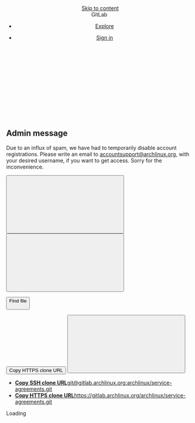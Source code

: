 





<!DOCTYPE html>
<html class="gl-light ui-gray with-top-bar with-header " lang="en">
<head prefix="og: http://ogp.me/ns#">
<meta charset="utf-8">
<meta content="IE=edge" http-equiv="X-UA-Compatible">
<meta content="width=device-width, initial-scale=1" name="viewport">
<title>Files · master · Arch Linux / Service Agreements · GitLab</title>
<script>
//<![CDATA[
window.gon={};gon.api_version="v4";gon.default_avatar_url="https://gitlab.archlinux.org/assets/no_avatar-849f9c04a3a0d0cea2424ae97b27447dc64a7dbfae83c036c45b403392f0e8ba.png";gon.max_file_size=1000;gon.asset_host=null;gon.webpack_public_path="/assets/webpack/";gon.relative_url_root="";gon.user_color_mode="gl-light";gon.user_color_scheme="white";gon.markdown_surround_selection=null;gon.markdown_automatic_lists=null;gon.math_rendering_limits_enabled=true;gon.recaptcha_api_server_url="https://www.recaptcha.net/recaptcha/api.js";gon.recaptcha_sitekey="";gon.gitlab_url="https://gitlab.archlinux.org";gon.promo_url="https://about.gitlab.com";gon.forum_url="https://forum.gitlab.com";gon.docs_url="https://docs.gitlab.com";gon.revision="f5041566b34";gon.feature_category="source_code_management";gon.gitlab_logo="/assets/gitlab_logo-2957169c8ef64c58616a1ac3f4fc626e8a35ce4eb3ed31bb0d873712f2a041a0.png";gon.secure=true;gon.sprite_icons="/assets/icons-aa2c8ddf99d22b77153ca2bb092a23889c12c597fc8b8de94b0f730eb53513f6.svg";gon.sprite_file_icons="/assets/file_icons/file_icons-59d148c7ea628b0ec3975493002fa45de1d4d8c15b2bf59775965ab9d67d62ab.svg";gon.emoji_sprites_css_path="/assets/emoji_sprites-bd26211944b9d072037ec97cb138f1a52cd03ef185cd38b8d1fcc963245199a1.css";gon.emoji_backend_version=4;gon.gridstack_css_path="/assets/lazy_bundles/gridstack-4cd1da7c8adb8553e78a4f5545a8ab57a46258e091e6ac0382e6de79bca5ea3c.css";gon.test_env=false;gon.disable_animations=false;gon.suggested_label_colors={"#cc338b":"Magenta-pink","#dc143c":"Crimson","#c21e56":"Rose red","#cd5b45":"Dark coral","#ed9121":"Carrot orange","#eee600":"Titanium yellow","#009966":"Green-cyan","#8fbc8f":"Dark sea green","#6699cc":"Blue-gray","#e6e6fa":"Lavender","#9400d3":"Dark violet","#330066":"Deep violet","#36454f":"Charcoal grey","#808080":"Gray"};gon.first_day_of_week=1;gon.time_display_relative=true;gon.time_display_format=0;gon.ee=true;gon.jh=false;gon.dot_com=false;gon.uf_error_prefix="UF";gon.pat_prefix="glpat-";gon.keyboard_shortcuts_enabled=true;gon.diagramsnet_url="https://embed.diagrams.net";gon.features={"sourceEditorToolbar":false,"vscodeWebIde":true,"uiForOrganizations":false,"organizationSwitching":false,"findAndReplace":false,"removeMonitorMetrics":true,"workItemsViewPreference":false,"searchButtonTopRight":false,"markdownPasteUrl":false,"mergeRequestDashboard":false,"inlineBlame":false,"blobRepositoryVueHeaderApp":false,"blobOverflowMenu":false,"directoryCodeDropdownUpdates":false};gon.roadmap_epics_limit=1000;gon.licensed_features={"fileLocks":true,"remoteDevelopment":true};
//]]>
</script>


<script>
//<![CDATA[
var gl = window.gl || {};
gl.startup_calls = {"/archlinux/service-agreements/-/refs/master/logs_tree/?format=json\u0026offset=0":{},"/archlinux/service-agreements/-/blob/master/README.md?format=json\u0026viewer=rich":{}};
gl.startup_graphql_calls = [{"query":"query pathLastCommit($projectPath: ID!, $path: String, $ref: String!, $refType: RefType) {\n  project(fullPath: $projectPath) {\n    __typename\n    id\n    repository {\n      __typename\n      paginatedTree(path: $path, ref: $ref, refType: $refType) {\n        __typename\n        nodes {\n          __typename\n          lastCommit {\n            __typename\n            id\n            sha\n            title\n            titleHtml\n            descriptionHtml\n            message\n            webPath\n            authoredDate\n            authorName\n            authorGravatar\n            author {\n              __typename\n              id\n              name\n              avatarUrl\n              webPath\n            }\n            signature {\n              __typename\n              ... on GpgSignature {\n                gpgKeyPrimaryKeyid\n                verificationStatus\n              }\n              ... on X509Signature {\n                verificationStatus\n                x509Certificate {\n                  id\n                  subject\n                  subjectKeyIdentifier\n                  x509Issuer {\n                    id\n                    subject\n                    subjectKeyIdentifier\n                  }\n                }\n              }\n              ... on SshSignature {\n                verificationStatus\n                keyFingerprintSha256\n              }\n            }\n            pipelines(ref: $ref, first: 1) {\n              __typename\n              edges {\n                __typename\n                node {\n                  __typename\n                  id\n                  detailedStatus {\n                    __typename\n                    id\n                    detailsPath\n                    icon\n                    tooltip\n                    text\n                    group\n                  }\n                }\n              }\n            }\n          }\n        }\n      }\n    }\n  }\n}\n","variables":{"projectPath":"archlinux/service-agreements","ref":"master","path":"","refType":null}},{"query":"query getPermissions($projectPath: ID!) {\n  project(fullPath: $projectPath) {\n    id\n    __typename\n    userPermissions {\n      __typename\n      pushCode\n      forkProject\n      createMergeRequestIn\n    }\n  }\n}\n","variables":{"projectPath":"archlinux/service-agreements"}},{"query":"fragment PageInfo on PageInfo {\n  __typename\n  hasNextPage\n  hasPreviousPage\n  startCursor\n  endCursor\n}\n\nfragment TreeEntry on Entry {\n  __typename\n  id\n  sha\n  name\n  flatPath\n  type\n}\n\nquery getFiles(\n  $projectPath: ID!\n  $path: String\n  $ref: String!\n  $refType: RefType\n  $pageSize: Int!\n  $nextPageCursor: String\n) {\n  project(fullPath: $projectPath) {\n    id\n    __typename\n    repository {\n      __typename\n      tree(path: $path, ref: $ref, refType: $refType) {\n        __typename\n        trees(first: $pageSize, after: $nextPageCursor) {\n          __typename\n          edges {\n            __typename\n            node {\n              ...TreeEntry\n              webPath\n            }\n          }\n          pageInfo {\n            ...PageInfo\n          }\n        }\n        submodules(first: $pageSize, after: $nextPageCursor) {\n          __typename\n          edges {\n            __typename\n            node {\n              ...TreeEntry\n              webUrl\n              treeUrl\n            }\n          }\n          pageInfo {\n            ...PageInfo\n          }\n        }\n        blobs(first: $pageSize, after: $nextPageCursor) {\n          __typename\n          edges {\n            __typename\n            node {\n              ...TreeEntry\n              mode\n              webPath\n              lfsOid\n            }\n          }\n          pageInfo {\n            ...PageInfo\n          }\n        }\n      }\n    }\n  }\n}\n","variables":{"nextPageCursor":"","pageSize":100,"projectPath":"archlinux/service-agreements","ref":"master","path":"/","refType":null}}];

if (gl.startup_calls && window.fetch) {
  Object.keys(gl.startup_calls).forEach(apiCall => {
   gl.startup_calls[apiCall] = {
      fetchCall: fetch(apiCall, {
        // Emulate XHR for Rails AJAX request checks
        headers: {
          'X-Requested-With': 'XMLHttpRequest'
        },
        // fetch won’t send cookies in older browsers, unless you set the credentials init option.
        // We set to `same-origin` which is default value in modern browsers.
        // See https://github.com/whatwg/fetch/pull/585 for more information.
        credentials: 'same-origin'
      })
    };
  });
}
if (gl.startup_graphql_calls && window.fetch) {
  const headers = {"X-CSRF-Token":"CeEjGwPBNFk6PjgNr7E-71a_XE1dG7Qw4NrThgaIq5J1e9MrG1UURu9maUrnZmiJN3VzbP-r7GZzWlAAoj2f7w","x-gitlab-feature-category":"source_code_management"};
  const url = `https://gitlab.archlinux.org/api/graphql`

  const opts = {
    method: "POST",
    headers: {
      "Content-Type": "application/json",
      ...headers,
    }
  };

  gl.startup_graphql_calls = gl.startup_graphql_calls.map(call => ({
    ...call,
    fetchCall: fetch(url, {
      ...opts,
      credentials: 'same-origin',
      body: JSON.stringify(call)
    })
  }))
}


//]]>
</script>



<link rel="stylesheet" href="/assets/application-61901f0326d988f31e7216b84669e4fa62cd86a0de409e286e83cd639cc996d4.css" />
<link rel="stylesheet" href="/assets/page_bundles/tree-49ae6a2f72af332906799a87b8b74e44ede65ce71f393346d0a1abb47656411a.css" /><link rel="stylesheet" href="/assets/page_bundles/commit_description-1e2cba4dda3c7b30dd84924809020c569f1308dea51520fe1dd5d4ce31403195.css" /><link rel="stylesheet" href="/assets/page_bundles/projects-ef49918abcedc951ed001e2954b3004935dadcc67b6cf14868d935665f66073c.css" /><link rel="stylesheet" href="/assets/page_bundles/work_items-22a76cdd1fe2ae5431b7ff603f86212acaf81b49c4a932f19e3b3222dc1881ee.css" /><link rel="stylesheet" href="/assets/page_bundles/notes_shared-30de79203a0836dddd3a4cf7364d63afb16a0f2deb0bbc654b00692872696739.css" />
<link rel="stylesheet" href="/assets/application_utilities-58bec0f2dc46133fc9e8548af9854688398e9d7263cc0fd95ec5739f2a069dec.css" />
<link rel="stylesheet" href="/assets/tailwind-5a00dff8ce8fc18c18a3c6b73b419c326b11e7dafe7cb551d38642da788f5e8f.css" />


<link rel="stylesheet" href="/assets/fonts-fae5d3f79948bd85f18b6513a025f863b19636e85b09a1492907eb4b1bb0557b.css" />
<link rel="stylesheet" href="/assets/highlight/themes/white-99cce4f4b362f6840d7134d4129668929fde49c4da11d6ebf17f99768adbd868.css" />


<link rel="preload" href="/assets/application_utilities-58bec0f2dc46133fc9e8548af9854688398e9d7263cc0fd95ec5739f2a069dec.css" as="style" type="text/css">
<link rel="preload" href="/assets/application-61901f0326d988f31e7216b84669e4fa62cd86a0de409e286e83cd639cc996d4.css" as="style" type="text/css">
<link rel="preload" href="/assets/highlight/themes/white-99cce4f4b362f6840d7134d4129668929fde49c4da11d6ebf17f99768adbd868.css" as="style" type="text/css">




<script src="/assets/webpack/runtime.a56f844f.bundle.js" defer="defer"></script>
<script src="/assets/webpack/main.a61010e6.chunk.js" defer="defer"></script>
<script src="/assets/webpack/commons-pages.groups.analytics.dashboards-pages.groups.harbor.repositories-pages.groups.iteration_ca-fae0f519.5b107e61.chunk.js" defer="defer"></script>
<script src="/assets/webpack/commons-pages.groups.new-pages.import.gitlab_projects.new-pages.import.manifest.new-pages.projects.n-44c6c18e.77d582f4.chunk.js" defer="defer"></script>
<script src="/assets/webpack/commons-pages.search.show-super_sidebar.3f577741.chunk.js" defer="defer"></script>
<script src="/assets/webpack/super_sidebar.07831d6d.chunk.js" defer="defer"></script>
<script src="/assets/webpack/commons-pages.projects-pages.projects.activity-pages.projects.alert_management.details-pages.project-68d77824.79456cb0.chunk.js" defer="defer"></script>
<script src="/assets/webpack/commons-pages.groups.packages-pages.groups.registry.repositories-pages.groups.security.policies.edit-429ebfda.823e1603.chunk.js" defer="defer"></script>
<script src="/assets/webpack/105.c82720fa.chunk.js" defer="defer"></script>
<script src="/assets/webpack/106.f0b1a739.chunk.js" defer="defer"></script>
<script src="/assets/webpack/127.d4e91245.chunk.js" defer="defer"></script>
<script src="/assets/webpack/commons-pages.projects.blob.show-pages.projects.show-pages.projects.snippets.show-pages.projects.tre-c684fcf6.03ac3868.chunk.js" defer="defer"></script>
<script src="/assets/webpack/commons-pages.projects.blob.edit-pages.projects.blob.new-pages.projects.blob.show-pages.projects.sho-ec79e51c.9677e14e.chunk.js" defer="defer"></script>
<script src="/assets/webpack/commons-pages.groups.show-pages.projects.blob.show-pages.projects.show-pages.projects.tree.show.dd816e95.chunk.js" defer="defer"></script>
<script src="/assets/webpack/commons-pages.projects.blob.show-pages.projects.security.vulnerabilities.show-pages.projects.show-pa-5ff3b950.5fc57aec.chunk.js" defer="defer"></script>
<script src="/assets/webpack/commons-pages.projects.blob.show-pages.projects.show-pages.projects.tree.show.4a86bbc9.chunk.js" defer="defer"></script>
<script src="/assets/webpack/commons-pages.projects.blob.show-pages.projects.tree.show-treeList.c6f35768.chunk.js" defer="defer"></script>
<script src="/assets/webpack/treeList.b3090d81.chunk.js" defer="defer"></script>
<script src="/assets/webpack/pages.projects.tree.show.46b1a716.chunk.js" defer="defer"></script>

<meta content="object" property="og:type">
<meta content="GitLab" property="og:site_name">
<meta content="Files · master · Arch Linux / Service Agreements · GitLab" property="og:title">
<meta content="Legal agreements concerning Arch Linux services and contributions The documents are published at https://terms.archlinux.org" property="og:description">
<meta content="https://gitlab.archlinux.org/uploads/-/system/project/avatar/10209/terms.png" property="og:image">
<meta content="64" property="og:image:width">
<meta content="64" property="og:image:height">
<meta content="https://gitlab.archlinux.org/archlinux/service-agreements/-/tree/master" property="og:url">
<meta content="summary" property="twitter:card">
<meta content="Files · master · Arch Linux / Service Agreements · GitLab" property="twitter:title">
<meta content="Legal agreements concerning Arch Linux services and contributions The documents are published at https://terms.archlinux.org" property="twitter:description">
<meta content="https://gitlab.archlinux.org/uploads/-/system/project/avatar/10209/terms.png" property="twitter:image">

<meta name="csrf-param" content="authenticity_token" />
<meta name="csrf-token" content="bd3CEn_OHxCCo81z9gwHyjE1GmnhWw7R6afhusGZ5N8RRzIiZ1o_D1f7nDS-21GsUP81SEPrVod6J2I8ZSzQog" />
<meta name="csp-nonce" />
<meta name="action-cable-url" content="/-/cable" />
<link href="/-/manifest.json" rel="manifest">
<link rel="icon" type="image/png" href="/uploads/-/system/appearance/favicon/1/lol3.png" id="favicon" data-original-href="/uploads/-/system/appearance/favicon/1/lol3.png" />
<link rel="apple-touch-icon" type="image/x-icon" href="/uploads/-/system/appearance/pwa_icon/1/apple-touch-icon-144x144.png?width=192" />
<link rel="apple-touch-icon" type="image/x-icon" href="/uploads/-/system/appearance/pwa_icon/1/apple-touch-icon-144x144.png?width=192" sizes="192x192" />
<link rel="apple-touch-icon" type="image/x-icon" href="/uploads/-/system/appearance/pwa_icon/1/apple-touch-icon-144x144.png?width=512" sizes="512x512" />
<link href="/search/opensearch.xml" rel="search" title="Search GitLab" type="application/opensearchdescription+xml">
<link rel="alternate" type="application/atom+xml" title="Service Agreements:master commits" href="https://gitlab.archlinux.org/archlinux/service-agreements/-/commits/master?format=atom" />




<meta content="Legal agreements concerning Arch Linux services and contributions The documents are published at https://terms.archlinux.org" name="description">
<meta content="#28272d" name="theme-color">
</head>

<body class="tab-width-8 gl-browser-generic gl-platform-other" data-group="archlinux" data-group-full-path="archlinux" data-namespace-id="23" data-page="projects:tree:show" data-page-type-id="master" data-project="service-agreements" data-project-full-path="archlinux/service-agreements" data-project-id="10209">

<script>
//<![CDATA[
gl = window.gl || {};
gl.client = {"isGeneric":true,"isOther":true};


//]]>
</script>


<header class="header-logged-out" data-testid="navbar">
<a class="gl-sr-only gl-accessibility" href="#content-body">Skip to content</a>
<div class="container-fluid">
<nav aria-label="Explore GitLab" class="header-logged-out-nav gl-flex gl-gap-3 gl-justify-between">
<div class="gl-flex gl-items-center gl-gap-1">
<span class="gl-sr-only">GitLab</span>
<a title="Homepage" id="logo" class="header-logged-out-logo has-tooltip" aria-label="Homepage" href="/"><img class="brand-header-logo lazy" alt="" data-src="/uploads/-/system/appearance/header_logo/1/lol3.png" src="data:image/gif;base64,R0lGODlhAQABAAAAACH5BAEKAAEALAAAAAABAAEAAAICTAEAOw==" />
</a></div>
<ul class="gl-list-none gl-p-0 gl-m-0 gl-flex gl-gap-3 gl-items-center gl-grow">
<li class="header-logged-out-nav-item">
<a class="" href="/explore">Explore</a>
</li>
</ul>
<ul class="gl-list-none gl-p-0 gl-m-0 gl-flex gl-gap-3 gl-items-center gl-justify-end">
<li class="header-logged-out-nav-item">
<a href="/users/sign_in?redirect_to_referer=yes">Sign in</a>
</li>
</ul>
</nav>
</div>
</header>

<div class="layout-page page-with-super-sidebar">
<aside class="js-super-sidebar super-sidebar super-sidebar-loading" data-command-palette="{&quot;project_files_url&quot;:&quot;/archlinux/service-agreements/-/files/master?format=json&quot;,&quot;project_blob_url&quot;:&quot;/archlinux/service-agreements/-/blob/master&quot;}" data-force-desktop-expanded-sidebar="" data-is-saas="false" data-root-path="/" data-sidebar="{&quot;is_logged_in&quot;:false,&quot;context_switcher_links&quot;:[{&quot;title&quot;:&quot;Explore&quot;,&quot;link&quot;:&quot;/explore&quot;,&quot;icon&quot;:&quot;compass&quot;}],&quot;current_menu_items&quot;:[{&quot;id&quot;:&quot;project_overview&quot;,&quot;title&quot;:&quot;Service Agreements&quot;,&quot;avatar&quot;:&quot;/uploads/-/system/project/avatar/10209/terms.png&quot;,&quot;entity_id&quot;:10209,&quot;link&quot;:&quot;/archlinux/service-agreements&quot;,&quot;link_classes&quot;:&quot;shortcuts-project&quot;,&quot;is_active&quot;:false},{&quot;id&quot;:&quot;manage_menu&quot;,&quot;title&quot;:&quot;Manage&quot;,&quot;icon&quot;:&quot;users&quot;,&quot;avatar_shape&quot;:&quot;rect&quot;,&quot;link&quot;:&quot;/archlinux/service-agreements/activity&quot;,&quot;is_active&quot;:false,&quot;items&quot;:[{&quot;id&quot;:&quot;activity&quot;,&quot;title&quot;:&quot;Activity&quot;,&quot;link&quot;:&quot;/archlinux/service-agreements/activity&quot;,&quot;link_classes&quot;:&quot;shortcuts-project-activity&quot;,&quot;is_active&quot;:false},{&quot;id&quot;:&quot;members&quot;,&quot;title&quot;:&quot;Members&quot;,&quot;link&quot;:&quot;/archlinux/service-agreements/-/project_members&quot;,&quot;is_active&quot;:false},{&quot;id&quot;:&quot;labels&quot;,&quot;title&quot;:&quot;Labels&quot;,&quot;link&quot;:&quot;/archlinux/service-agreements/-/labels&quot;,&quot;is_active&quot;:false}],&quot;separated&quot;:false},{&quot;id&quot;:&quot;plan_menu&quot;,&quot;title&quot;:&quot;Plan&quot;,&quot;icon&quot;:&quot;planning&quot;,&quot;avatar_shape&quot;:&quot;rect&quot;,&quot;link&quot;:&quot;/archlinux/service-agreements/-/issues&quot;,&quot;is_active&quot;:false,&quot;items&quot;:[{&quot;id&quot;:&quot;project_issue_list&quot;,&quot;title&quot;:&quot;Issues&quot;,&quot;link&quot;:&quot;/archlinux/service-agreements/-/issues&quot;,&quot;pill_count_field&quot;:&quot;openIssuesCount&quot;,&quot;link_classes&quot;:&quot;shortcuts-issues has-sub-items&quot;,&quot;is_active&quot;:false},{&quot;id&quot;:&quot;boards&quot;,&quot;title&quot;:&quot;Issue boards&quot;,&quot;link&quot;:&quot;/archlinux/service-agreements/-/boards&quot;,&quot;link_classes&quot;:&quot;shortcuts-issue-boards&quot;,&quot;is_active&quot;:false},{&quot;id&quot;:&quot;milestones&quot;,&quot;title&quot;:&quot;Milestones&quot;,&quot;link&quot;:&quot;/archlinux/service-agreements/-/milestones&quot;,&quot;is_active&quot;:false},{&quot;id&quot;:&quot;iterations&quot;,&quot;title&quot;:&quot;Iterations&quot;,&quot;link&quot;:&quot;/archlinux/service-agreements/-/cadences&quot;,&quot;is_active&quot;:false}],&quot;separated&quot;:false},{&quot;id&quot;:&quot;code_menu&quot;,&quot;title&quot;:&quot;Code&quot;,&quot;icon&quot;:&quot;code&quot;,&quot;avatar_shape&quot;:&quot;rect&quot;,&quot;link&quot;:&quot;/archlinux/service-agreements/-/merge_requests&quot;,&quot;is_active&quot;:true,&quot;items&quot;:[{&quot;id&quot;:&quot;project_merge_request_list&quot;,&quot;title&quot;:&quot;Merge requests&quot;,&quot;link&quot;:&quot;/archlinux/service-agreements/-/merge_requests&quot;,&quot;pill_count_field&quot;:&quot;openMergeRequestsCount&quot;,&quot;link_classes&quot;:&quot;shortcuts-merge_requests&quot;,&quot;is_active&quot;:false},{&quot;id&quot;:&quot;files&quot;,&quot;title&quot;:&quot;Repository&quot;,&quot;link&quot;:&quot;/archlinux/service-agreements/-/tree/master&quot;,&quot;link_classes&quot;:&quot;shortcuts-tree&quot;,&quot;is_active&quot;:true},{&quot;id&quot;:&quot;branches&quot;,&quot;title&quot;:&quot;Branches&quot;,&quot;link&quot;:&quot;/archlinux/service-agreements/-/branches&quot;,&quot;is_active&quot;:false},{&quot;id&quot;:&quot;commits&quot;,&quot;title&quot;:&quot;Commits&quot;,&quot;link&quot;:&quot;/archlinux/service-agreements/-/commits/master?ref_type=heads&quot;,&quot;link_classes&quot;:&quot;shortcuts-commits&quot;,&quot;is_active&quot;:false},{&quot;id&quot;:&quot;tags&quot;,&quot;title&quot;:&quot;Tags&quot;,&quot;link&quot;:&quot;/archlinux/service-agreements/-/tags&quot;,&quot;is_active&quot;:false},{&quot;id&quot;:&quot;graphs&quot;,&quot;title&quot;:&quot;Repository graph&quot;,&quot;link&quot;:&quot;/archlinux/service-agreements/-/network/master?ref_type=heads&quot;,&quot;link_classes&quot;:&quot;shortcuts-network&quot;,&quot;is_active&quot;:false},{&quot;id&quot;:&quot;compare&quot;,&quot;title&quot;:&quot;Compare revisions&quot;,&quot;link&quot;:&quot;/archlinux/service-agreements/-/compare?from=master\u0026to=master&quot;,&quot;is_active&quot;:false},{&quot;id&quot;:&quot;file_locks&quot;,&quot;title&quot;:&quot;Locked files&quot;,&quot;link&quot;:&quot;/archlinux/service-agreements/path_locks&quot;,&quot;is_active&quot;:false}],&quot;separated&quot;:false},{&quot;id&quot;:&quot;build_menu&quot;,&quot;title&quot;:&quot;Build&quot;,&quot;icon&quot;:&quot;rocket&quot;,&quot;avatar_shape&quot;:&quot;rect&quot;,&quot;link&quot;:&quot;/archlinux/service-agreements/-/pipelines&quot;,&quot;is_active&quot;:false,&quot;items&quot;:[{&quot;id&quot;:&quot;pipelines&quot;,&quot;title&quot;:&quot;Pipelines&quot;,&quot;link&quot;:&quot;/archlinux/service-agreements/-/pipelines&quot;,&quot;link_classes&quot;:&quot;shortcuts-pipelines&quot;,&quot;is_active&quot;:false},{&quot;id&quot;:&quot;jobs&quot;,&quot;title&quot;:&quot;Jobs&quot;,&quot;link&quot;:&quot;/archlinux/service-agreements/-/jobs&quot;,&quot;link_classes&quot;:&quot;shortcuts-builds&quot;,&quot;is_active&quot;:false},{&quot;id&quot;:&quot;pipeline_schedules&quot;,&quot;title&quot;:&quot;Pipeline schedules&quot;,&quot;link&quot;:&quot;/archlinux/service-agreements/-/pipeline_schedules&quot;,&quot;link_classes&quot;:&quot;shortcuts-builds&quot;,&quot;is_active&quot;:false},{&quot;id&quot;:&quot;test_cases&quot;,&quot;title&quot;:&quot;Test cases&quot;,&quot;link&quot;:&quot;/archlinux/service-agreements/-/quality/test_cases&quot;,&quot;link_classes&quot;:&quot;shortcuts-test-cases&quot;,&quot;is_active&quot;:false},{&quot;id&quot;:&quot;artifacts&quot;,&quot;title&quot;:&quot;Artifacts&quot;,&quot;link&quot;:&quot;/archlinux/service-agreements/-/artifacts&quot;,&quot;link_classes&quot;:&quot;shortcuts-builds&quot;,&quot;is_active&quot;:false}],&quot;separated&quot;:false},{&quot;id&quot;:&quot;deploy_menu&quot;,&quot;title&quot;:&quot;Deploy&quot;,&quot;icon&quot;:&quot;deployments&quot;,&quot;avatar_shape&quot;:&quot;rect&quot;,&quot;link&quot;:&quot;/archlinux/service-agreements/-/releases&quot;,&quot;is_active&quot;:false,&quot;items&quot;:[{&quot;id&quot;:&quot;releases&quot;,&quot;title&quot;:&quot;Releases&quot;,&quot;link&quot;:&quot;/archlinux/service-agreements/-/releases&quot;,&quot;link_classes&quot;:&quot;shortcuts-deployments-releases&quot;,&quot;is_active&quot;:false},{&quot;id&quot;:&quot;model_registry&quot;,&quot;title&quot;:&quot;Model registry&quot;,&quot;link&quot;:&quot;/archlinux/service-agreements/-/ml/models&quot;,&quot;is_active&quot;:false}],&quot;separated&quot;:false},{&quot;id&quot;:&quot;monitor_menu&quot;,&quot;title&quot;:&quot;Monitor&quot;,&quot;icon&quot;:&quot;monitor&quot;,&quot;avatar_shape&quot;:&quot;rect&quot;,&quot;link&quot;:&quot;/archlinux/service-agreements/-/issues/service_desk&quot;,&quot;is_active&quot;:false,&quot;items&quot;:[{&quot;id&quot;:&quot;service_desk&quot;,&quot;title&quot;:&quot;Service Desk&quot;,&quot;link&quot;:&quot;/archlinux/service-agreements/-/issues/service_desk&quot;,&quot;is_active&quot;:false}],&quot;separated&quot;:false},{&quot;id&quot;:&quot;analyze_menu&quot;,&quot;title&quot;:&quot;Analyze&quot;,&quot;icon&quot;:&quot;chart&quot;,&quot;avatar_shape&quot;:&quot;rect&quot;,&quot;link&quot;:&quot;/archlinux/service-agreements/-/ml/experiments&quot;,&quot;is_active&quot;:false,&quot;items&quot;:[{&quot;id&quot;:&quot;model_experiments&quot;,&quot;title&quot;:&quot;Model experiments&quot;,&quot;link&quot;:&quot;/archlinux/service-agreements/-/ml/experiments&quot;,&quot;is_active&quot;:false}],&quot;separated&quot;:false}],&quot;current_context_header&quot;:&quot;Project&quot;,&quot;support_path&quot;:&quot;https://about.gitlab.com/get-help/&quot;,&quot;docs_path&quot;:&quot;/help/docs&quot;,&quot;display_whats_new&quot;:false,&quot;show_version_check&quot;:null,&quot;search&quot;:{&quot;search_path&quot;:&quot;/search&quot;,&quot;issues_path&quot;:&quot;/dashboard/issues&quot;,&quot;mr_path&quot;:&quot;/dashboard/merge_requests&quot;,&quot;autocomplete_path&quot;:&quot;/search/autocomplete&quot;,&quot;settings_path&quot;:&quot;/search/settings&quot;,&quot;search_context&quot;:{&quot;group&quot;:{&quot;id&quot;:23,&quot;name&quot;:&quot;Arch Linux&quot;,&quot;full_name&quot;:&quot;Arch Linux&quot;},&quot;group_metadata&quot;:{&quot;issues_path&quot;:&quot;/groups/archlinux/-/issues&quot;,&quot;mr_path&quot;:&quot;/groups/archlinux/-/merge_requests&quot;},&quot;project&quot;:{&quot;id&quot;:10209,&quot;name&quot;:&quot;Service Agreements&quot;},&quot;project_metadata&quot;:{&quot;mr_path&quot;:&quot;/archlinux/service-agreements/-/merge_requests&quot;,&quot;issues_path&quot;:&quot;/archlinux/service-agreements/-/issues&quot;},&quot;code_search&quot;:true,&quot;ref&quot;:&quot;master&quot;,&quot;scope&quot;:null,&quot;for_snippets&quot;:null}},&quot;panel_type&quot;:&quot;project&quot;,&quot;shortcut_links&quot;:[{&quot;title&quot;:&quot;Snippets&quot;,&quot;href&quot;:&quot;/explore/snippets&quot;,&quot;css_class&quot;:&quot;dashboard-shortcuts-snippets&quot;},{&quot;title&quot;:&quot;Groups&quot;,&quot;href&quot;:&quot;/explore/groups&quot;,&quot;css_class&quot;:&quot;dashboard-shortcuts-groups&quot;},{&quot;title&quot;:&quot;Projects&quot;,&quot;href&quot;:&quot;/explore/projects/starred&quot;,&quot;css_class&quot;:&quot;dashboard-shortcuts-projects&quot;}],&quot;terms&quot;:null}"></aside>

<div class="content-wrapper">
<div class="broadcast-wrapper">

<div class="gl-broadcast-message banner js-broadcast-notification-1 light-red" data-broadcast-banner data-testid="banner-broadcast-message" role="alert">
<div class="gl-broadcast-message-content">
<div class="gl-broadcast-message-icon">
<svg class="s16" data-testid="bullhorn-icon"><use href="/assets/icons-aa2c8ddf99d22b77153ca2bb092a23889c12c597fc8b8de94b0f730eb53513f6.svg#bullhorn"></use></svg>
</div>
<div class="gl-broadcast-message-text">
<h2 class="gl-sr-only">Admin message</h2>
<p>Due to an influx of spam, we have had to temporarily disable account registrations. Please write an email to <a href="mailto:accountsupport@archlinux.org">accountsupport@archlinux.org</a>, with your desired username, if you want to get access. Sorry for the inconvenience.</p>
</div>
</div>
<button class="gl-button btn btn-icon btn-sm btn-default btn-default-tertiary gl-broadcast-message-dismiss js-dismiss-current-broadcast-notification" aria-label="Close" data-id="1" data-expire-date="2025-08-28T17:11:54Z" data-cookie-key="hide_broadcast_message_1" type="button"><svg class="s16 gl-icon gl-button-icon " data-testid="close-icon"><use href="/assets/icons-aa2c8ddf99d22b77153ca2bb092a23889c12c597fc8b8de94b0f730eb53513f6.svg#close"></use></svg>

</button>
</div>





</div>
<div class="alert-wrapper alert-wrapper-top-space gl-flex gl-flex-col gl-gap-3 container-fluid container-limited">






























</div>
<div class="top-bar-fixed container-fluid" data-testid="top-bar">
<div class="top-bar-container gl-flex gl-items-center gl-gap-2">
<div class="gl-grow gl-basis-0 gl-flex gl-items-center gl-justify-start gl-gap-3">
<button class="gl-button btn btn-icon btn-md btn-default btn-default-tertiary js-super-sidebar-toggle-expand super-sidebar-toggle -gl-ml-3" aria-controls="super-sidebar" aria-expanded="false" aria-label="Primary navigation sidebar" type="button"><svg class="s16 gl-icon gl-button-icon " data-testid="sidebar-icon"><use href="/assets/icons-aa2c8ddf99d22b77153ca2bb092a23889c12c597fc8b8de94b0f730eb53513f6.svg#sidebar"></use></svg>

</button>
<script type="application/ld+json">
{"@context":"https://schema.org","@type":"BreadcrumbList","itemListElement":[{"@type":"ListItem","position":1,"name":"Arch Linux","item":"https://gitlab.archlinux.org/archlinux"},{"@type":"ListItem","position":2,"name":"Service Agreements","item":"https://gitlab.archlinux.org/archlinux/service-agreements"},{"@type":"ListItem","position":3,"name":"Repository","item":"https://gitlab.archlinux.org/archlinux/service-agreements/-/tree/master"}]}


</script>
<div data-testid="breadcrumb-links" id="js-vue-page-breadcrumbs-wrapper">
<div data-breadcrumbs-json="[{&quot;text&quot;:&quot;Arch Linux&quot;,&quot;href&quot;:&quot;/archlinux&quot;,&quot;avatarPath&quot;:&quot;/uploads/-/system/group/avatar/23/iconfinder_archlinux_386451.png&quot;},{&quot;text&quot;:&quot;Service Agreements&quot;,&quot;href&quot;:&quot;/archlinux/service-agreements&quot;,&quot;avatarPath&quot;:&quot;/uploads/-/system/project/avatar/10209/terms.png&quot;},{&quot;text&quot;:&quot;Repository&quot;,&quot;href&quot;:&quot;/archlinux/service-agreements/-/tree/master&quot;,&quot;avatarPath&quot;:null}]" id="js-vue-page-breadcrumbs"></div>
<div id="js-injected-page-breadcrumbs"></div>
</div>


</div>
<div class="gl-flex-none gl-flex gl-items-center gl-justify-center">
<div id="js-advanced-search-modal"></div>

</div>
<div class="gl-grow gl-basis-0 gl-flex gl-items-center gl-justify-end">
<div id="js-work-item-feedback"></div>


</div>
</div>
</div>

<div class="container-fluid container-limited project-highlight-puc">
<main class="content" id="content-body" itemscope itemtype="http://schema.org/SoftwareSourceCode">
<div class="flash-container flash-container-page sticky" data-testid="flash-container">
<div id="js-global-alerts"></div>
</div>







<div class="tree-holder clearfix js-per-page gl-mt-5" data-blame-per-page="1000" id="tree-holder">
<div class="nav-block gl-flex gl-flex-col sm:gl-flex-row gl-items-stretch">
<div class="tree-ref-container gl-flex gl-flex-wrap gl-gap-2 mb-2 mb-md-0">
<div class="tree-ref-holder gl-max-w-26" data-testid="ref-dropdown-container">
<div data-project-id="10209" data-project-root-path="/archlinux/service-agreements" data-ref-type="" id="js-tree-ref-switcher"></div>
</div>
<div data-can-collaborate="false" data-can-edit-tree="false" data-can-push-code="false" data-can-push-to-branch="false" data-new-blob-path="/archlinux/service-agreements/-/new/master" data-new-branch-path="/archlinux/service-agreements/-/branches/new" data-new-dir-path="/archlinux/service-agreements/-/create_dir/master" data-new-tag-path="/archlinux/service-agreements/-/tags/new" data-upload-path="/archlinux/service-agreements/-/create/master" id="js-repo-breadcrumb"></div>
</div>
<div id="js-blob-controls"></div>
<div class="tree-controls">
<div class="gl-flex gl-flex-wrap gl-gap-3 gl-mb-3 sm:gl-mb-0">



<button class="gl-button btn btn-md btn-default has-tooltip shortcuts-find-file" title="Go to file, press &lt;kbd class=&#39;flat ml-1&#39; aria-hidden=true&gt;/~&lt;/kbd&gt; or &lt;kbd class=&#39;flat ml-1&#39; aria-hidden=true&gt;t&lt;/kbd&gt;" aria-keyshortcuts="/+~ t" data-html="true" data-event-tracking="click_find_file_button_on_repository_pages" type="button"><span class="gl-button-text">
Find file

</span>

</button>

<div class="project-code-holder gl-hidden sm:gl-inline-block">
<div class="git-clone-holder js-git-clone-holder">
<div data-directory-download-links="[{&quot;text&quot;:&quot;zip&quot;,&quot;path&quot;:&quot;/archlinux/service-agreements/-/archive/master/service-agreements-master.zip&quot;},{&quot;text&quot;:&quot;tar.gz&quot;,&quot;path&quot;:&quot;/archlinux/service-agreements/-/archive/master/service-agreements-master.tar.gz&quot;},{&quot;text&quot;:&quot;tar.bz2&quot;,&quot;path&quot;:&quot;/archlinux/service-agreements/-/archive/master/service-agreements-master.tar.bz2&quot;},{&quot;text&quot;:&quot;tar&quot;,&quot;path&quot;:&quot;/archlinux/service-agreements/-/archive/master/service-agreements-master.tar&quot;}]" data-http-url="https://gitlab.archlinux.org/archlinux/service-agreements.git" data-kerberos-url="" data-ssh-url="git@gitlab.archlinux.org:archlinux/service-agreements.git" data-xcode-url="" id="js-code-dropdown"></div>
</div>

</div>
</div>
<div class="project-code-holder gl-flex gl-gap-3 sm:!gl-hidden">
<div class="js-source-code-dropdown" data-css-class="" data-download-artifacts="[]" data-download-links="[{&quot;text&quot;:&quot;zip&quot;,&quot;path&quot;:&quot;/archlinux/service-agreements/-/archive/master/service-agreements-master.zip&quot;},{&quot;text&quot;:&quot;tar.gz&quot;,&quot;path&quot;:&quot;/archlinux/service-agreements/-/archive/master/service-agreements-master.tar.gz&quot;},{&quot;text&quot;:&quot;tar.bz2&quot;,&quot;path&quot;:&quot;/archlinux/service-agreements/-/archive/master/service-agreements-master.tar.bz2&quot;},{&quot;text&quot;:&quot;tar&quot;,&quot;path&quot;:&quot;/archlinux/service-agreements/-/archive/master/service-agreements-master.tar&quot;}]"></div>

<div class="btn-group mobile-git-clone js-mobile-git-clone btn-block">
<button class="gl-button btn btn-md btn-confirm hover:gl-no-underline gl-text-gray-700 js-clone-dropdown-label" title="Copy" aria-label="Copy" aria-live="polite" data-toggle="tooltip" data-placement="bottom" data-container="body" data-html="true" data-button-text="Copy HTTPS clone URL" data-size="medium" data-category="primary" data-variant="confirm" data-hide-button-icon="true" data-clipboard-text="https://gitlab.archlinux.org/archlinux/service-agreements.git" type="button"><span class="gl-button-text">
Copy HTTPS clone URL
</span>

</button>
<button class="btn gl-button btn-confirm dropdown-toggle js-dropdown-toggle flex-grow-0 gl-flex gl-items-center gl-justify-center w-auto ml-0" data-toggle="dropdown" type="button">
<svg class="s16 dropdown-btn-icon icon" data-testid="chevron-down-icon"><use href="/assets/icons-aa2c8ddf99d22b77153ca2bb092a23889c12c597fc8b8de94b0f730eb53513f6.svg#chevron-down"></use></svg>
</button>
<ul class="dropdown-menu dropdown-menu-selectable dropdown-menu-right clone-options-dropdown" data-dropdown>
<li class="js-clone-links">
<a class="copy ssh clone url-selector is-active" href="git@gitlab.archlinux.org:archlinux/service-agreements.git" data-clone-type="ssh"><strong class="dropdown-menu-inner-title">Copy SSH clone URL</strong><span class="dropdown-menu-inner-content">git@gitlab.archlinux.org:archlinux/service-agreements.git</span></a>
</li>
<li class="js-clone-links">
<a class="copy https clone url-selector " href="https://gitlab.archlinux.org/archlinux/service-agreements.git" data-clone-type="http"><strong class="dropdown-menu-inner-title">Copy HTTPS clone URL</strong><span class="dropdown-menu-inner-content">https://gitlab.archlinux.org/archlinux/service-agreements.git</span></a>
</li>

</ul>
</div>

</div>
</div>

</div>
<div class="info-well project-last-commit gl-flex-col gl-mt-5">
<div class="gl-flex gl-items-center gl-justify-center gl-m-auto gl-min-h-9 lg:gl-min-h-[4.5rem]" data-history-link="/archlinux/service-agreements/-/commits/master" data-ref-type="" id="js-last-commit">
<div class="gl-spinner-container" role="status"><span aria-hidden class="gl-spinner gl-spinner-md gl-spinner-dark !gl-align-text-bottom"></span><span class="gl-sr-only !gl-absolute">Loading</span>
</div>
</div>
<div class="gl-hidden sm:gl-flex" data-branch="master" data-branch-rules-path="/archlinux/service-agreements/-/settings/repository#js-branch-rules" id="js-code-owners"></div>
</div>
<div data-escaped-ref="master" data-explain-code-available="false" data-full-name="Arch Linux / Service Agreements" data-path-locks-available="true" data-path-locks-toggle="/archlinux/service-agreements/path_locks/toggle" data-project-path="archlinux/service-agreements" data-project-short-path="service-agreements" data-ref="master" data-resource-id="gid://gitlab/Project/10209" data-user-id="" id="js-tree-list"></div>
</div>

<script>
//<![CDATA[
  window.gl = window.gl || {};
  window.gl.webIDEPath = '/-/ide/project/archlinux/service-agreements/edit/master'


//]]>
</script>
<div data-ambiguous="false" data-ref="master" id="js-ambiguous-ref-modal"></div>

</main>
</div>


</div>
</div>


<script>
//<![CDATA[
if ('loading' in HTMLImageElement.prototype) {
  document.querySelectorAll('img.lazy').forEach(img => {
    img.loading = 'lazy';
    let imgUrl = img.dataset.src;
    // Only adding width + height for avatars for now
    if (imgUrl.indexOf('/avatar/') > -1 && imgUrl.indexOf('?') === -1) {
      const targetWidth = img.getAttribute('width') || img.width;
      imgUrl += `?width=${targetWidth}`;
    }
    img.src = imgUrl;
    img.removeAttribute('data-src');
    img.classList.remove('lazy');
    img.classList.add('js-lazy-loaded');
    img.dataset.testid = 'js-lazy-loaded-content';
  });
}

//]]>
</script>
<script>
//<![CDATA[
gl = window.gl || {};
gl.experiments = {};


//]]>
</script>

</body>
</html>

